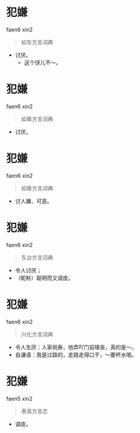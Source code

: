 # 犯嫌
faen6 xin2
> 如东方言词典
- 讨厌。
  - 这个伢儿不～。

# 犯嫌
faen6 xin2
> 如皋方言词典
- 讨厌。

# 犯嫌
faen6 xin2
> 如皋方言词典
- 讨人嫌、可恶。

# 犯嫌
faen6 xin2
> 东台方言词典
- 令人讨厌；
- （昵称）聪明而又调皮。

# 犯嫌
faen6 xin2
> 兴化方言词典
- 令人生厌：人家祝寿，他弄吖门前嚎丧，真的是～。
- 自谦语：我是过路的，走路走得口干，～要杯水喝。

# 犯嫌
faen5 xin2
> 泰县方言志
- 调皮。
